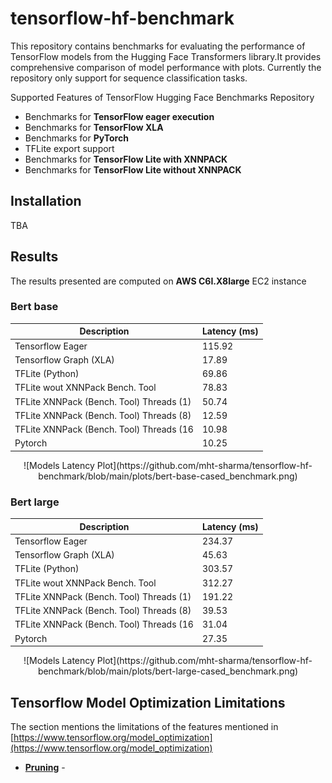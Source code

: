 # tensorflow-hf-benchmark

This repository contains benchmarks for evaluating the performance of TensorFlow models from the Hugging Face Transformers library.It provides comprehensive comparison of model performance with plots. Currently the repository only support for sequence classification tasks.

Supported Features of TensorFlow Hugging Face Benchmarks Repository

* Benchmarks for **TensorFlow eager execution**
* Benchmarks for **TensorFlow XLA**
* Benchmarks for **PyTorch**
* TFLite export support
* Benchmarks for **TensorFlow Lite with XNNPACK**
* Benchmarks for **TensorFlow Lite without XNNPACK**

## Installation

TBA

## Results
The results presented are computed on **AWS C6I.X8large** EC2 instance

### Bert base

| Description | Latency (ms) |
| --- | --- |
| Tensorflow Eager  | 115.92 |
| Tensorflow Graph (XLA) | 17.89 |
| TFLite (Python) | 69.86 |
| TFLite wout XNNPack Bench. Tool | 78.83 |
| TFLite XNNPack (Bench. Tool) Threads (1) | 50.74|
| TFLite XNNPack (Bench. Tool) Threads (8) | 12.59 |
| TFLite XNNPack (Bench. Tool) Threads (16 | 10.98 |
| Pytorch | 10.25 |

<div style="text-align:center;">
![Models Latency Plot](https://github.com/mht-sharma/tensorflow-hf-benchmark/blob/main/plots/bert-base-cased_benchmark.png)
</div>

### Bert large

| Description | Latency (ms) |
| --- | --- |
| Tensorflow Eager  | 234.37 |
| Tensorflow Graph (XLA) | 45.63 |
| TFLite (Python) | 303.57 |
| TFLite wout XNNPack Bench. Tool | 312.27 |
| TFLite XNNPack (Bench. Tool) Threads (1) | 191.22|
| TFLite XNNPack (Bench. Tool) Threads (8) | 39.53 |
| TFLite XNNPack (Bench. Tool) Threads (16 | 31.04 |
| Pytorch | 27.35 |

<div style="text-align:center;">
![Models Latency Plot](https://github.com/mht-sharma/tensorflow-hf-benchmark/blob/main/plots/bert-large-cased_benchmark.png)
</div>

## Tensorflow Model Optimization Limitations
The section mentions the limitations of the features mentioned in [https://www.tensorflow.org/model_optimization](https://www.tensorflow.org/model_optimization)

* [**Pruning**](https://www.tensorflow.org/model_optimization/guide/pruning) - 